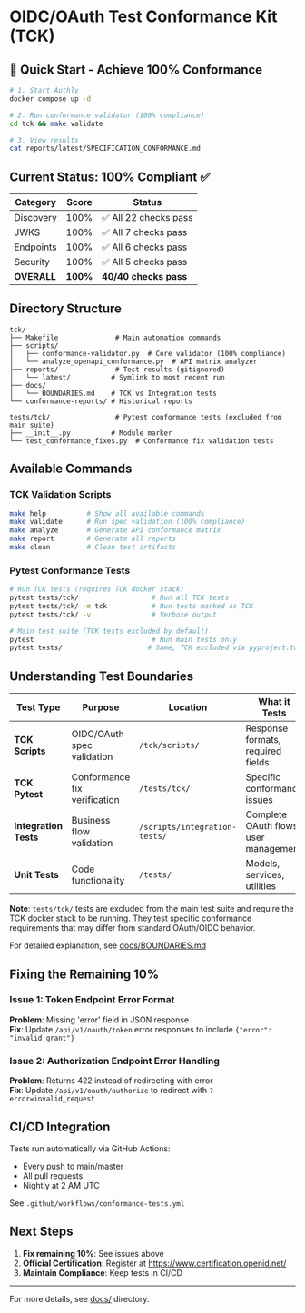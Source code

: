 # OIDC/OAuth Test Conformance Kit (TCK)

## 🎯 Quick Start - Achieve 100% Conformance

```bash
# 1. Start Authly
docker compose up -d

# 2. Run conformance validator (100% compliance)
cd tck && make validate

# 3. View results
cat reports/latest/SPECIFICATION_CONFORMANCE.md
```

## Current Status: 100% Compliant ✅

| Category | Score | Status |
|----------|-------|--------|
| Discovery | 100% | ✅ All 22 checks pass |
| JWKS | 100% | ✅ All 7 checks pass |
| Endpoints | 100% | ✅ All 6 checks pass |
| Security | 100% | ✅ All 5 checks pass |
| **OVERALL** | **100%** | **40/40 checks pass** |

## Directory Structure

```
tck/
├── Makefile              # Main automation commands
├── scripts/
│   ├── conformance-validator.py  # Core validator (100% compliance)
│   └── analyze_openapi_conformance.py  # API matrix analyzer
├── reports/              # Test results (gitignored)
│   └── latest/          # Symlink to most recent run
├── docs/
│   └── BOUNDARIES.md    # TCK vs Integration tests
└── conformance-reports/ # Historical reports

tests/tck/                # Pytest conformance tests (excluded from main suite)
├── __init__.py          # Module marker
└── test_conformance_fixes.py  # Conformance fix validation tests
```

## Available Commands

### TCK Validation Scripts
```bash
make help          # Show all available commands
make validate      # Run spec validation (100% compliance)
make analyze       # Generate API conformance matrix  
make report        # Generate all reports
make clean         # Clean test artifacts
```

### Pytest Conformance Tests
```bash
# Run TCK tests (requires TCK docker stack)
pytest tests/tck/                  # Run all TCK tests
pytest tests/tck/ -m tck           # Run tests marked as TCK
pytest tests/tck/ -v               # Verbose output

# Main test suite (TCK tests excluded by default)
pytest                             # Run main tests only
pytest tests/                     # Same, TCK excluded via pyproject.toml
```

## Understanding Test Boundaries

| Test Type | Purpose | Location | What it Tests |
|-----------|---------|----------|---------------|
| **TCK Scripts** | OIDC/OAuth spec validation | `/tck/scripts/` | Response formats, required fields |
| **TCK Pytest** | Conformance fix verification | `/tests/tck/` | Specific conformance issues |
| **Integration Tests** | Business flow validation | `/scripts/integration-tests/` | Complete OAuth flows, user management |
| **Unit Tests** | Code functionality | `/tests/` | Models, services, utilities |

**Note**: `tests/tck/` tests are excluded from the main test suite and require the TCK docker stack to be running. They test specific conformance requirements that may differ from standard OAuth/OIDC behavior.

For detailed explanation, see [docs/BOUNDARIES.md](docs/BOUNDARIES.md)

## Fixing the Remaining 10%

### Issue 1: Token Endpoint Error Format
**Problem**: Missing 'error' field in JSON response  
**Fix**: Update `/api/v1/oauth/token` error responses to include `{"error": "invalid_grant"}`

### Issue 2: Authorization Endpoint Error Handling  
**Problem**: Returns 422 instead of redirecting with error  
**Fix**: Update `/api/v1/oauth/authorize` to redirect with `?error=invalid_request`

## CI/CD Integration

Tests run automatically via GitHub Actions:
- Every push to main/master
- All pull requests  
- Nightly at 2 AM UTC

See `.github/workflows/conformance-tests.yml`

## Next Steps

1. **Fix remaining 10%**: See issues above
2. **Official Certification**: Register at https://www.certification.openid.net/
3. **Maintain Compliance**: Keep tests in CI/CD

---

For more details, see [docs/](docs/) directory.